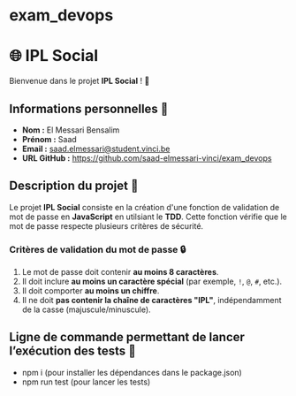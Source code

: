 # exam_devops

# 🌐 IPL Social

Bienvenue dans le projet **IPL Social** ! 🎉

## Informations personnelles 📇

- **Nom :** El Messari Bensalim
- **Prénom :** Saad
- **Email :** saad.elmessari@student.vinci.be
- **URL GitHub :** https://github.com/saad-elmessari-vinci/exam_devops
## Description du projet 📜

Le projet **IPL Social** consiste en la création d'une fonction de validation de mot de passe en **JavaScript** en utilsiant le **TDD**. Cette fonction vérifie que le mot de passe respecte plusieurs critères de sécurité.

### Critères de validation du mot de passe 🔒

1. Le mot de passe doit contenir **au moins 8 caractères**.
2. Il doit inclure **au moins un caractère spécial** (par exemple, `!`, `@`, `#`, etc.).
3. Il doit comporter **au moins un chiffre**.
4. Il ne doit **pas contenir la chaîne de caractères "IPL"**, indépendamment de la casse (majuscule/minuscule).


## Ligne de commande permettant de lancer l’exécution des tests 🧪
- npm i (pour installer les dépendances dans le package.json)
- npm run test (pour lancer les tests)
